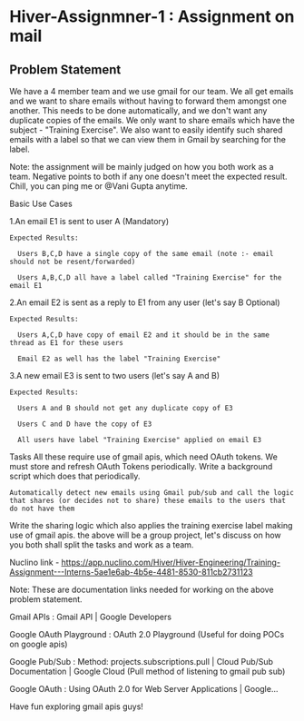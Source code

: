 # Hiver-Assignmner-1 : Assignment on mail
## Problem Statement
We have a 4 member team and we use gmail for our team. We all get emails and we want to share emails without having to forward them amongst one another. This needs to be done automatically, and we don't want any duplicate copies of the emails. We only want to share emails which have the subject - "Training Exercise". We also want to easily identify such shared emails with a label so that we can view them in Gmail by searching for the label.

Note: the assignment will be mainly judged on how you both work as a team. Negative points to both if any one doesn't meet the expected result. Chill, you can ping me or @Vani Gupta anytime.

Basic Use Cases

  1.An email E1 is sent to user A (Mandatory)

    Expected Results:

      Users B,C,D have a single copy of the same email (note :- email should not be resent/forwarded)

      Users A,B,C,D all have a label called "Training Exercise" for the email E1

  2.An email E2 is sent as a reply to E1 from any user (let's say B Optional)

    Expected Results:

      Users A,C,D have copy of email E2 and it should be in the same thread as E1 for these users

      Email E2 as well has the label "Training Exercise"

  3.A new email E3 is sent to two users (let's say A and B)

    Expected Results:

      Users A and B should not get any duplicate copy of E3

      Users C and D have the copy of E3

      All users have label "Training Exercise" applied on email E3

Tasks
    All these require use of gmail apis, which need OAuth tokens. We must store and refresh OAuth Tokens periodically. Write a background script which does that periodically. 

    Automatically detect new emails using Gmail pub/sub and call the logic that shares (or decides not to share) these emails to the users that do not have them 

Write the sharing logic which also applies the training exercise label making use of gmail apis. 
the above will be a group project, let's discuss on how you both shall split the tasks and work as a team.

Nuclino link - https://app.nuclino.com/Hiver/Hiver-Engineering/Training-Assignment---Interns-5ae1e6ab-4b5e-4481-8530-811cb2731123

Note: These are documentation links needed for working on the above problem statement. 

Gmail APIs : Gmail API | Google Developers

Google OAuth Playground : OAuth 2.0 Playground (Useful for doing POCs on google apis)

Google Pub/Sub : Method: projects.subscriptions.pull | Cloud Pub/Sub Documentation | Google Cloud (Pull method of listening to gmail pub sub)

Google OAuth : Using OAuth 2.0 for Web Server Applications | Google... 



Have fun exploring gmail apis guys!

